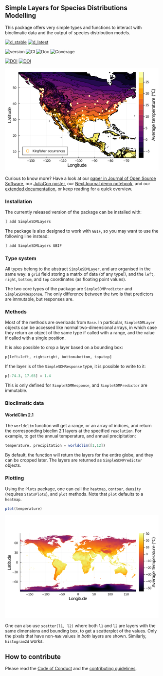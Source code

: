## Simple Layers for Species Distributions Modelling

This package offers very simple types and functions to interact with
bioclimatic data and the output of species distribution models.

[![d_stable](https://img.shields.io/badge/Doc-stable-green?style=flat-square)](https://ecojulia.github.io/SimpleSDMLayers.jl/stable/)
[![d_latest](https://img.shields.io/badge/Doc-latest-blue?style=flat-square)](https://ecojulia.github.io/SimpleSDMLayers.jl/latest/)

![version](https://img.shields.io/github/v/tag/EcoJulia/SimpleSDMLayers.jl?sort=semver&style=flat-square)
![CI](https://img.shields.io/github/workflow/status/EcoJulia/SimpleSDMLayers.jl/CI?label=CI&style=flat-square)
![Doc](https://img.shields.io/github/workflow/status/EcoJulia/SimpleSDMLayers.jl/Documentation?label=Doc&style=flat-square)
![Coverage](https://img.shields.io/codecov/c/github/EcoJulia/SimpleSDMLayers.jl?style=flat-square)

[![DOI](https://zenodo.org/badge/187030040.svg)](https://zenodo.org/badge/latestdoi/187030040)
[![DOI](https://joss.theoj.org/papers/10.21105/joss.02872/status.svg)](https://doi.org/10.21105/joss.02872)

![gbif_figure](./joss/figures/paper_gbif_1.png)

Curious to know more? Have a look at our [paper in Journal of Open Source Software](https://doi.org/10.21105/joss.02872), our [JuliaCon poster](https://github.com/gabrieldansereau/juliacon-2020-poster/blob/master/juliacon-poster.pdf), our [NextJournal demo notebook](https://nextjournal.com/gabrieldansereau/SimpleSDMLayers-JuliaCon2020-demo/), and our [extended documentation](https://ecojulia.github.io/SimpleSDMLayers.jl/stable/), or keep reading for a quick overview.

### Installation

The currently released version of the package can be installed with:

~~~ julia
] add SimpleSDMLayers
~~~

The package is also designed to work with `GBIF`, so you may want to use the following line instead:

~~~ julia
] add SimpleSDMLayers GBIF
~~~

### Type system

All types belong to the abstract `SimpleSDMLayer`, and are organised in the
same way: a `grid` field storing a matrix of data (of any type!), and the
`left`, `right`, `bottom`, and `top` coordinates (as floating point values).

The two core types of the package are `SimpleSDMPredictor` and
`SimpleSDMResponse`. The only difference between the two is that predictors
are immutable, but responses are.

### Methods

Most of the methods are overloads from `Base`. In particular, `SimpleSDMLayer`
objects can be accessed like normal two-dimensional arrays, in which case
they return an object of the same type if called with a range, and the value
if called with a single position.

It is also possible to crop a layer based on a bounding box:

~~~ julia
p[left=left, right=right, bottom=bottom, top=top]
~~~

If the layer is of the `SimpleSDMResponse` type, it is possible to write to it:
~~~ julia
p[-74.3, 17.65] = 1.4
~~~

This is only defined for `SimpleSDMResponse`, and `SimpleSDMPredictor`
are immutable.

### Bioclimatic data

#### WorldClim 2.1

The `worldclim` function will get a range, or an array of indices, and return
the corresponding bioclim 2.1 layers at the specified `resolution`. For
example, to get the annual temperature, and annual precipitation:

~~~ julia
temperature, precipitation = worldclim([1,12])
~~~

By default, the function will return the layers for the entire globe, and they
can be cropped later. The layers are returned as `SimpleSDMPredictor` objects.


### Plotting

Using the `Plots` package, one can call the `heatmap`, `contour`, `density`
(requires `StatsPlots`), and `plot` methods. Note that `plot` defaults to a
`heatmap`.

~~~ julia
plot(temperature)
~~~

![temperature_figure](./joss/figures/paper_temp_1.png)

One can also use `scatter(l1, l2)` where both `l1` and `l2` are layers with the
same dimensions and bounding box, to get a scatterplot of the values. Only the
pixels that have non-`NaN` values in *both* layers are shown. Similarly,
`histogram2d` works.

## How to contribute

Please read the [Code of Conduct][CoC] and the [contributing guidelines][contr].

[CoC]: https://github.com/EcoJulia/SimpleSDMLayers.jl/blob/master/CODE_OF_CONDUCT.md
[contr]: https://github.com/EcoJulia/SimpleSDMLayers.jl/blob/master/CONTRIBUTING.md
